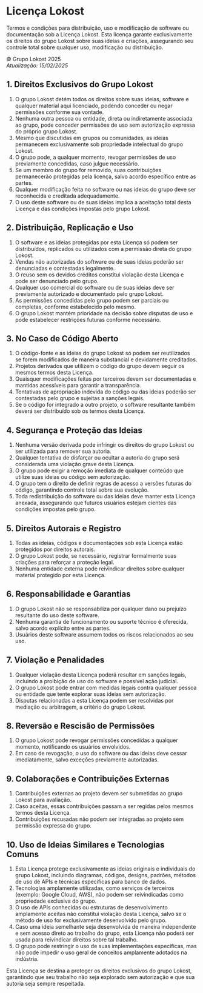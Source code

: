 # Licença Lokost

Termos e condições para distribuição, uso e modificação de software ou documentação sob a Licença Lokost. Esta licença garante exclusivamente os direitos do grupo Lokost sobre suas ideias e criações, assegurando seu controle total sobre qualquer uso, modificação ou distribuição.

&copy; Grupo Lokost 2025  
_Atualização: 15/02/2025_

## 1. Direitos Exclusivos do Grupo Lokost
1. O grupo Lokost detém todos os direitos sobre suas ideias, software e qualquer material aqui licenciado, podendo conceder ou negar permissões conforme sua vontade.
2. Nenhuma outra pessoa ou entidade, direta ou indiretamente associada ao grupo, pode conceder permissões de uso sem autorização expressa do próprio grupo Lokost.
3. Mesmo que discutidas em grupos ou comunidades, as ideias permanecem exclusivamente sob propriedade intelectual do grupo Lokost.
4. O grupo pode, a qualquer momento, revogar permissões de uso previamente concedidas, caso julgue necessário.
5. Se um membro do grupo for removido, suas contribuições permanecerão protegidas pela licença, salvo acordo específico entre as partes.
6. Qualquer modificação feita no software ou nas ideias do grupo deve ser reconhecida e creditada adequadamente.
7. O uso deste software ou de suas ideias implica a aceitação total desta Licença e das condições impostas pelo grupo Lokost.

## 2. Distribuição, Replicação e Uso
1. O software e as ideias protegidas por esta Licença só podem ser distribuídos, replicados ou utilizados com a permissão direta do grupo Lokost.
2. Vendas não autorizadas do software ou de suas ideias poderão ser denunciadas e contestadas legalmente.
3. O reuso sem os devidos créditos constitui violação desta Licença e pode ser denunciado pelo grupo.
4. Qualquer uso comercial do software ou de suas ideias deve ser previamente autorizado e documentado pelo grupo Lokost.
5. As permissões concedidas pelo grupo podem ser parciais ou completas, conforme estabelecido pelo mesmo.
6. O grupo Lokost mantém prioridade na decisão sobre disputas de uso e pode estabelecer restrições futuras conforme necessário.

## 3. No Caso de Código Aberto
1. O código-fonte e as ideias do grupo Lokost só podem ser reutilizados se forem modificados de maneira substancial e devidamente creditados.
2. Projetos derivados que utilizem o código do grupo devem seguir os mesmos termos desta Licença.
3. Quaisquer modificações feitas por terceiros devem ser documentadas e mantidas acessíveis para garantir a transparência.
4. Tentativas de apropriação indevida do código ou das ideias poderão ser contestadas pelo grupo e sujeitas a sanções legais.
5. Se o código for integrado a outro projeto, o software resultante também deverá ser distribuído sob os termos desta Licença.

## 4. Segurança e Proteção das Ideias
1. Nenhuma versão derivada pode infringir os direitos do grupo Lokost ou ser utilizada para remover sua autoria.
2. Qualquer tentativa de disfarçar ou ocultar a autoria do grupo será considerada uma violação grave desta Licença.
3. O grupo pode exigir a remoção imediata de qualquer conteúdo que utilize suas ideias ou código sem autorização.
4. O grupo tem o direito de definir regras de acesso a versões futuras do código, garantindo controle total sobre sua evolução.
5. Toda redistribuição do software ou das ideias deve manter esta Licença anexada, assegurando que futuros usuários estejam cientes das condições impostas pelo grupo.

## 5. Direitos Autorais e Registro
1. Todas as ideias, códigos e documentações sob esta Licença estão protegidos por direitos autorais.
2. O grupo Lokost pode, se necessário, registrar formalmente suas criações para reforçar a proteção legal.
3. Nenhuma entidade externa pode reivindicar direitos sobre qualquer material protegido por esta Licença.

## 6. Responsabilidade e Garantias
1. O grupo Lokost não se responsabiliza por qualquer dano ou prejuízo resultante do uso deste software.
2. Nenhuma garantia de funcionamento ou suporte técnico é oferecida, salvo acordo explícito entre as partes.
3. Usuários deste software assumem todos os riscos relacionados ao seu uso.

## 7. Violação e Penalidades
1. Qualquer violação desta Licença poderá resultar em sanções legais, incluindo a proibição de uso do software e possível ação judicial.
2. O grupo Lokost pode entrar com medidas legais contra qualquer pessoa ou entidade que tente explorar suas ideias sem autorização.
3. Disputas relacionadas a esta Licença podem ser resolvidas por mediação ou arbitragem, a critério do grupo Lokost.

## 8. Reversão e Rescisão de Permissões
1. O grupo Lokost pode revogar permissões concedidas a qualquer momento, notificando os usuários envolvidos.
2. Em caso de revogação, o uso do software ou das ideias deve cessar imediatamente, salvo exceções previamente autorizadas.

## 9. Colaborações e Contribuições Externas
1. Contribuições externas ao projeto devem ser submetidas ao grupo Lokost para avaliação.
2. Caso aceitas, essas contribuições passam a ser regidas pelos mesmos termos desta Licença.
3. Contribuições recusadas não podem ser integradas ao projeto sem permissão expressa do grupo.

## 10. Uso de Ideias Similares e Tecnologias Comuns
1. Esta Licença protege exclusivamente as ideias originais e individuais do grupo Lokost, incluindo diagramas, códigos, designs, padrões, métodos de uso de APIs e técnicas específicas para banco de dados.
2. Tecnologias amplamente utilizadas, como serviços de terceiros (exemplo: Google Cloud, AWS), não podem ser reivindicadas como propriedade exclusiva do grupo.
3. O uso de APIs conhecidas ou estruturas de desenvolvimento amplamente aceitas não constitui violação desta Licença, salvo se o método de uso for exclusivamente desenvolvido pelo grupo.
4. Caso uma ideia semelhante seja desenvolvida de maneira independente e sem acesso direto ao trabalho do grupo, esta Licença não poderá ser usada para reivindicar direitos sobre tal trabalho.
5. O grupo pode restringir o uso de suas implementações específicas, mas não pode impedir o uso geral de conceitos amplamente adotados na indústria.

Esta Licença se destina a proteger os direitos exclusivos do grupo Lokost, garantindo que seu trabalho não seja explorado sem autorização e que sua autoria seja sempre respeitada.
